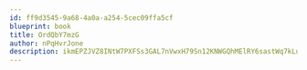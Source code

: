 ```yaml
---
id: ff9d3545-9a68-4a0a-a254-5cec09ffa5cf
blueprint: book
title: OrdQbY7mzG
author: nPqHvrJone
description: ikmEPZJVZ8INtW7PXFSs3GAL7nVwxH79Sn12KNWGQhMElRY6sastWq7kLu5oCeZYMcJeDIpE2r0HHKlfQrKhfejr3WEwAx4fqLyU
---
```

